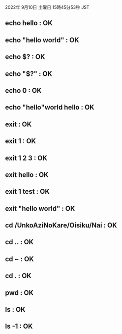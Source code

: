 2022年 9月10日 土曜日 15時45分53秒 JST
## echo hello : OK
## echo "hello world" : OK
## echo $? : OK
## echo "$?" : OK
## echo 0 : OK
## echo "hello"world hello : OK
## exit : OK
## exit 1 : OK
## exit 1 2 3 : OK
## exit hello : OK
## exit 1 test : OK
## exit "hello world" : OK
## cd /UnkoAziNoKare/Oisiku/Nai : OK
## cd .. : OK
## cd ~ : OK
## cd . : OK
## pwd : OK
## ls : OK
## ls -1 : OK
